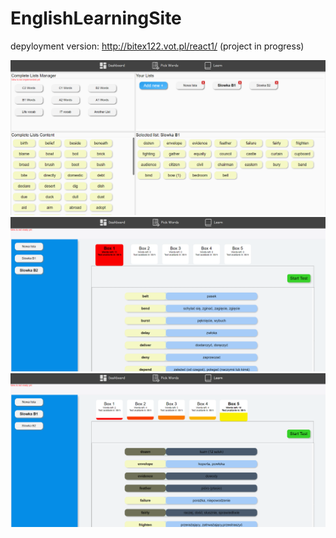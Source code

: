 # EnglishLearningSite

depyloyment version: http://bitex122.vot.pl/react1/ (project in progress)

![alt text](https://raw.githubusercontent.com/Satoszi/EnglishLearningSite/main/Images/Pick%20words.PNG)
![alt text](https://raw.githubusercontent.com/Satoszi/EnglishLearningSite/main/Images/Learn1.PNG)
![alt text](https://raw.githubusercontent.com/Satoszi/EnglishLearningSite/main/Images/Learn2.PNG)
